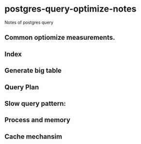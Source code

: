 # postgres-query-optimize-notes
Notes of postgres query

## Common optiomize measurements.
## Index

## Generate big table

## Query Plan

## Slow query pattern:

## Process and memory

## Cache mechansim
